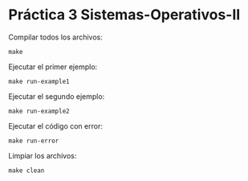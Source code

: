 # Práctica 3 Sistemas-Operativos-II

Compilar todos los archivos:
    
    make

Ejecutar el primer ejemplo:

    make run-example1

Ejecutar el segundo ejemplo:

    make run-example2

Ejecutar el código con error:

    make run-error

Limpiar los archivos:

    make clean